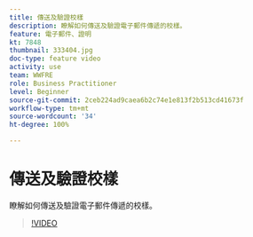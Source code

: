 ```yaml
---
title: 傳送及驗證校樣
description: 瞭解如何傳送及驗證電子郵件傳遞的校樣。
feature: 電子郵件、證明
kt: 7848
thumbnail: 333404.jpg
doc-type: feature video
activity: use
team: WWFRE
role: Business Practitioner
level: Beginner
source-git-commit: 2ceb224ad9caea6b2c74e1e813f2b513cd41673f
workflow-type: tm+mt
source-wordcount: '34'
ht-degree: 100%

---
```


# 傳送及驗證校樣

瞭解如何傳送及驗證電子郵件傳遞的校樣。

>[!VIDEO](https://video.tv.adobe.com/v/333404)
